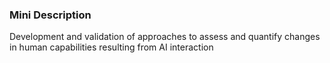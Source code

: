### Mini Description

Development and validation of approaches to assess and quantify changes in human capabilities resulting from AI interaction

